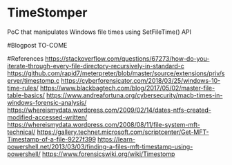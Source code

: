 # TimeStomper
PoC that manipulates Windows file times using SetFileTime() API

#Blogpost
TO-COME

#References
https://stackoverflow.com/questions/67273/how-do-you-iterate-through-every-file-directory-recursively-in-standard-c
https://github.com/rapid7/meterpreter/blob/master/source/extensions/priv/server/timestomp.c
https://cyberforensicator.com/2018/03/25/windows-10-time-rules/
https://www.blackbagtech.com/blog/2017/05/02/master-file-table-basics/
https://www.andreafortuna.org/cybersecurity/macb-times-in-windows-forensic-analysis/
https://whereismydata.wordpress.com/2009/02/14/dates-ntfs-created-modified-accessed-written/
https://whereismydata.wordpress.com/2008/08/11/file-system-mft-technical/
https://gallery.technet.microsoft.com/scriptcenter/Get-MFT-Timestamp-of-a-file-9227f399
https://learn-powershell.net/2013/03/03/finding-a-files-mft-timestamp-using-powershell/
https://www.forensicswiki.org/wiki/Timestomp
